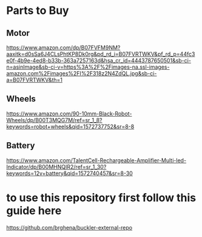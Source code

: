 # Parts to Buy
## Motor
https://www.amazon.com/dp/B07FVFM9NM?aaxitk=d0sSa6J4CLsPhtKP8Dk0rg&pd_rd_i=B07FVRTWKV&pf_rd_p=44fc3e0f-4b9e-4ed8-b33b-363a7257163d&hsa_cr_id=4443787650501&sb-ci-n=asinImage&sb-ci-v=https%3A%2F%2Fimages-na.ssl-images-amazon.com%2Fimages%2FI%2F318z2N4ZdQL.jpg&sb-ci-a=B07FVRTWKV&th=1
## Wheels
https://www.amazon.com/90-10mm-Black-Robot-Wheels/dp/B00T3MQG7M/ref=sr_1_8?keywords=robot+wheels&qid=1572737752&sr=8-8
## Battery
https://www.amazon.com/TalentCell-Rechargeable-Amplifier-Multi-led-Indicator/dp/B00MHNQIR2/ref=sr_1_30?keywords=12v+battery&qid=1572740457&sr=8-30

# to use this repository first follow this guide here
https://github.com/brghena/buckler-external-repo
